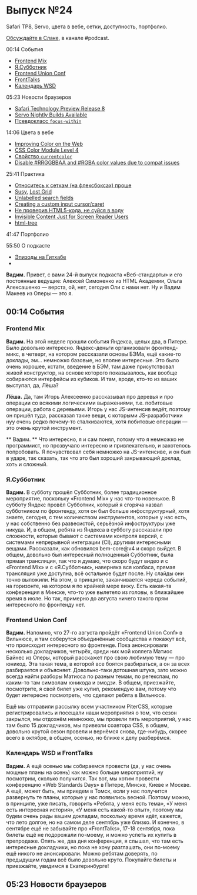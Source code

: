 # Выпуск №24

Safari TP8, Servo, цвета в вебе, сетки, доступность, портфолио.

[Обсуждайте в Слаке](http://slack.web-standards.ru), в канале #​podcast.

00:14 События

- [Frontend Mix](https://events.yandex.ru/events/meetings/7-july-2016/)
- [Я.Субботник](https://events.yandex.ru/events/yasubbotnik/09-july-2016/register/)
- [Frontend Union Conf](http://frontend-union.co/)
- [FrontTalks](http://fronttalks.ru/)
- [Календарь WSD](https://wsd.events/#calendar)

05:23 Новости браузеров

- [Safari Technology Preview Release 8](https://webkit.org/blog/6744/release-notes-for-safari-technology-preview-release-8/)
- [Servo Nightly Builds Available](https://blog.servo.org/2016/06/30/servo-nightlies/)
- [Псевдокласс `focus-within`](https://drafts.csswg.org/selectors-4/#the-focus-within-pseudo)

14:06 Цвета в вебе

- [Improving Color on the Web](https://webkit.org/blog/6682/improving-color-on-the-web/)
- [CSS Color Module Level 4](https://www.w3.org/TR/2016/WD-css-color-4-20160705/)
- [Свойство `currentcolor`](https://www.w3.org/TR/2016/WD-css-color-4-20160705/#currentcolor-color)
- [Disable #RRGGBBAA and #RGBA color values due to compat issues](https://bugs.chromium.org/p/chromium/issues/detail?id=618518)

25:41 Практика

- [Относитесь к сеткам (на флексбоксах) проще](http://css-live.ru/articles/otnosites-k-setkam-na-fleksboksax-proshhe.html)
- [Susy](https://susy.oddbird.net/), [Lost Grid](http://lostgrid.org/)
- [Unlabelled search fields](https://adactio.com/journal/10910)
- [Creating a custom input cursor/caret](https://benfrain.com/creating-a-custom-input-cursorcaret/)
- [Не проверив HTML5-кода, не суйся в воду](http://web-standards.ru/articles/check-it-before-you-wreck-it/)
- [Invisible Content Just for Screen Reader Users](http://webaim.org/techniques/css/invisiblecontent/)
- [html-tree](https://github.com/yoksel/html-tree)

41:47 Портфолио

55:50 О подкасте

- [Эпизоды на Гитхабе](https://github.com/web-standards-ru/podcast)
- 
**Вадим.** Привет, с вами 24-й выпуск подкаста «Веб-стандарты» и его постоянные ведущие: Алексей Симоненко из HTML Академии, Ольга Алексашенко — верста,  ой, нет, сегодня Оли с нами нет. Ну и Вадим Макеев из Оперы — это я.

## 00:14 События

### Frontend Mix

**Вадим.** На этой неделе прошли события Яндекса, целых два, в Питере. Было довольно интересно. Яндекс-деньги организовали фронтенд-микс, в четверг, на котором рассказали основы БЭМа, ещё какие-то доклады, эм… немножко базовые, но вполне интересные. Это было очень хорошее, кстати, введение в БЭМ, там даже присутствовал живой конструктор, на основе которого показывалось, как вообще собираются интерфейсы из кубиков. И там, вроде, кто-то из ваших выступал, да, Лёша?

**Лёша.** Да, там Игорь Алексеенко рассказывал про деревья и про операции со всякими логическими выражениями, т.е. побитовые операции, работа с деревьями. Игорь у нас JS-интенсив ведёт, поэтому он пришёл туда, рассказал такие вещи, с которыми JS-разработчики нуу очень редко почему-то сталкиваются, хотя побитовые операции — это очень крутой инструмент.

** Вадим. ** Что интересно, я и сам понял, потому что я немножко не программист, но прозвучало интересно и привлекательно, и захотелось попробовать. Я почувствовал себя немножко на JS-интенсиве, и он был в ударе, так сказать, так что это был хороший закрывающий доклад, хоть и сложный. 

### Я.Субботник

**Вадим.** В субботу прошёл Субботник, более традиционное мероприятие, поскольку «Frontend Mix» у нас что-то новенькое. В субботу Яндекс провёл Субботник, который я сгоряча назвал субботником по фронтенду, хотя он был больше инфоструктурный, хотя знаете, сегодня, с тем количеством инструментов, которые у нас есть, у нас собственно без развесистой, серьёзной инфоструктуры уже никуда. И, в общем, ребята из Яндекса в субботу рассказали про сложности, которые бывают с системами контроля версий, с системами непрерывной интеграции (CI), другими интересными вещами. Рассказали, как обновился bem-core@v4 и скоро выйдет. В общем, довольно был интересный полноценный Субботник, была прямая трансляция, так что я думаю, что скоро будут видео и с «Frontend Mix» и с «Я.Субботник», наверняка вся колбаса, прямая трансляция уже доступна, всё остальное будет после. Ну слайды они точно выложили. На этом, в принципе, заканчивается череда событий, на горизонте, на котором я по крайней мере вижу. Есть какая-та конференция в Минске, что-то уже вылетело из головы, в ближайшее время в июле. Но так, примерно до августа ничего такого прям интересного по фронтенду нет.

### Frontend Union Conf

**Вадим.** Напомню, что 27-го августа пройдёт «Frontend Union Conf» в Вильнюсе, и там соберутся объединённые сообщества и покажут всё, что происходит интересного во фронтенде. Пока анонсировали несколько докладчиков, четырёх, среди них мой коллега Матиос Байнес из Оперы, который расскажет про свою любимую тему — про юникод. Эта такая тема, в которой все боятся разбираться, а он за всех разбирается и объясняет. Довольно-таки дотошная штука, зато можно всегда найти разборы Матиоса по разным темам, по регекспам, по каким-то там символам юникода и эмодзи. В общем, приезжайте, посмотрите, я свой билет уже купил, рекомендую вам, потому что будет интересно посмотреть, что сделают ребята в Вильнюсе. 

Ещё мы отправили рассылку всем участником PiterCSS, которые регистрировались и посещали наши мероприятия о том, что сезон закрылся, мы отдохнём немножко, мы провели пять мероприятий, у нас там было 15 докладчиков, мы привезли соавтора CSS, в общем, довольно крутой сезон провели и вернёмся снова, где-нибудь, скорее всего в октябре, в общем, осенью, но ближе к делу разберёмся. 

### Календарь WSD и FrontTalks

**Вадим.** А ещё осенью мы собираемся провести (да, у нас очень мощные планы на осень) как можно больше мероприятий, ну посмотрим, сколько получится. Так вот, мы хотим провести конференцию «Web Standards Days» в Питере, Минске, Киеве и Москве. А ещё, может быть, мы приедем в Томск, если у нас получится развернуть те планы, которые у нас появились весной. Поэтому можно, в принципе, уже писать, говорить «Ребята, у меня есть тема», «У меня есть интересная история», «У меня есть какой-то опыт», поэтому мы будем очень рады вашим докладам, поскольку время идёт, кажется, что лето долгое, но на самом деле сентябрь уже близко. И конечно, в сентябре ещё не забывайте про «FrontTalks», 17-18 сентября, пока билеты ещё не подорожали по-моему, и можно успеть их купить в препродаже. Опять же, два дня конференция, я слышал, что там есть интересные докладчики, но пока не хочу разглашать, они по-моему ещё никого не анонсировали. Можно ребятам доверять, по предыдущим годам всё было довольно круто. Покупайте билеты и приезжайте, увидимся в Екатеринбурге!


## 05:23 Новости браузеров

